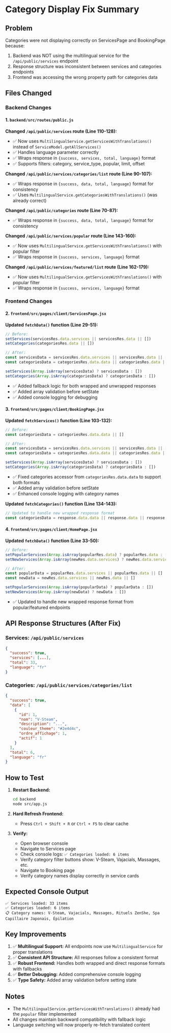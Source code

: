 # Category Display Fix Summary

## Problem
Categories were not displaying correctly on ServicesPage and BookingPage because:
1. Backend was NOT using the multilingual service for the `/api/public/services` endpoint
2. Response structure was inconsistent between services and categories endpoints
3. Frontend was accessing the wrong property path for categories data

## Files Changed

### Backend Changes

#### 1. `backend/src/routes/public.js`

**Changed `/api/public/services` route (Line 110-128):**
- ✅ Now uses `MultilingualService.getServicesWithTranslations()` instead of `ServiceModel.getAllServices()`
- ✅ Handles language parameter correctly
- ✅ Wraps response in `{success, services, total, language}` format
- ✅ Supports filters: category, service_type, popular, limit, offset

**Changed `/api/public/services/categories/list` route (Line 90-107):**
- ✅ Wraps response in `{success, data, total, language}` format for consistency
- ✅ Uses `MultilingualService.getCategoriesWithTranslations()` (was already correct)

**Changed `/api/public/categories` route (Line 70-87):**
- ✅ Wraps response in `{success, data, total, language}` format for consistency

**Changed `/api/public/services/popular` route (Line 143-160):**
- ✅ Now uses `MultilingualService.getServicesWithTranslations()` with popular filter
- ✅ Wraps response in `{success, services, language}` format

**Changed `/api/public/services/featured/list` route (Line 162-179):**
- ✅ Now uses `MultilingualService.getServicesWithTranslations()` with popular filter
- ✅ Wraps response in `{success, services, language}` format

### Frontend Changes

#### 2. `frontend/src/pages/client/ServicesPage.jsx`

**Updated `fetchData()` function (Line 29-51):**
```javascript
// Before:
setServices(servicesRes.data.services || servicesRes.data || [])
setCategories(categoriesRes.data || [])

// After:
const servicesData = servicesRes.data.services || servicesRes.data || []
const categoriesData = categoriesRes.data.data || categoriesRes.data || []

setServices(Array.isArray(servicesData) ? servicesData : [])
setCategories(Array.isArray(categoriesData) ? categoriesData : [])
```

- ✅ Added fallback logic for both wrapped and unwrapped responses
- ✅ Added array validation before setState
- ✅ Added console logging for debugging

#### 3. `frontend/src/pages/client/BookingPage.jsx`

**Updated `fetchServices()` function (Line 103-132):**
```javascript
// Before:
const categoriesData = categoriesRes.data.data || []

// After:
const servicesData = servicesRes.data.services || servicesRes.data || []
const categoriesData = categoriesRes.data.data || categoriesRes.data || []

setServices(Array.isArray(servicesData) ? servicesData : [])
setCategories(Array.isArray(categoriesData) ? categoriesData : [])
```

- ✅ Fixed categories accessor from `categoriesRes.data.data` to support both formats
- ✅ Added array validation before setState
- ✅ Enhanced console logging with category names

**Updated `fetchCategories()` function (Line 134-143):**
```javascript
// Updated to handle new wrapped response format
const categoriesData = response.data.data || response.data || response
```

#### 4. `frontend/src/pages/client/HomePage.jsx`

**Updated `fetchData()` function (Line 33-50):**
```javascript
// Before:
setPopularServices(Array.isArray(popularRes.data) ? popularRes.data : [])
setNewServices(Array.isArray(newRes.data.services) ? newRes.data.services : ...)

// After:
const popularData = popularRes.data.services || popularRes.data || []
const newData = newRes.data.services || newRes.data || []

setPopularServices(Array.isArray(popularData) ? popularData : [])
setNewServices(Array.isArray(newData) ? newData : [])
```

- ✅ Updated to handle new wrapped response format from popular/featured endpoints

## API Response Structures (After Fix)

### Services: `/api/public/services`
```json
{
  "success": true,
  "services": [...],
  "total": 33,
  "language": "fr"
}
```

### Categories: `/api/public/services/categories/list`
```json
{
  "success": true,
  "data": [
    {
      "id": 1,
      "nom": "V-Steam",
      "description": "...",
      "couleur_theme": "#2e4d4c",
      "ordre_affichage": 1,
      "actif": 1
    }
  ],
  "total": 6,
  "language": "fr"
}
```

## How to Test

1. **Restart Backend:**
   ```bash
   cd backend
   node src/app.js
   ```

2. **Hard Refresh Frontend:**
   - Press `Ctrl + Shift + R` or `Ctrl + F5` to clear cache

3. **Verify:**
   - Open browser console
   - Navigate to Services page
   - Check console logs: `✅ Categories loaded: 6 items`
   - Verify category filter buttons show: V-Steam, Vajacials, Massages, etc.
   - Navigate to Booking page
   - Verify category names display correctly in service cards

## Expected Console Output

```
✅ Services loaded: 33 items
✅ Categories loaded: 6 items
📋 Category names: V-Steam, Vajacials, Massages, Rituels ZenShe, Spa Capillaire Japonais, Épilation
```

## Key Improvements

1. ✅ **Multilingual Support:** All endpoints now use `MultilingualService` for proper translations
2. ✅ **Consistent API Structure:** All responses follow a consistent format
3. ✅ **Robust Frontend:** Handles both wrapped and direct response formats with fallbacks
4. ✅ **Better Debugging:** Added comprehensive console logging
5. ✅ **Type Safety:** Added array validation before setting state

## Notes

- The `MultilingualService.getServicesWithTranslations()` already had the `popular` filter implemented
- All changes maintain backward compatibility with fallback logic
- Language switching will now properly re-fetch translated content
